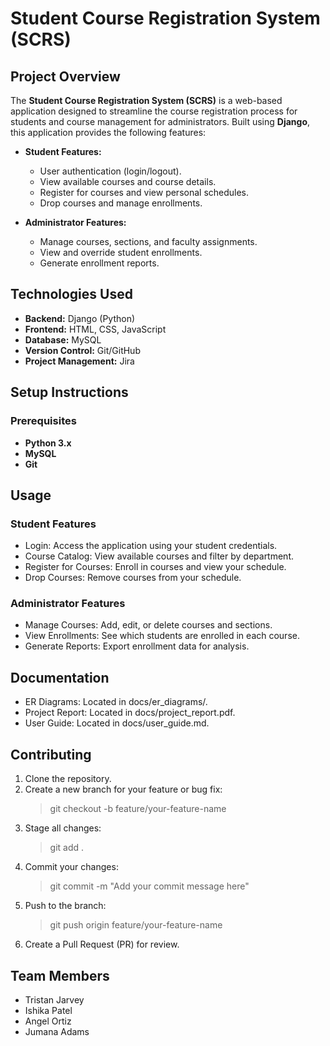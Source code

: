 # Student Course Registration System (SCRS)

## Project Overview

The **Student Course Registration System (SCRS)** is a web-based application designed to streamline the course registration process for students and course management for administrators. Built using **Django**, this application provides the following features:

- **Student Features:**

  - User authentication (login/logout).
  - View available courses and course details.
  - Register for courses and view personal schedules.
  - Drop courses and manage enrollments.

- **Administrator Features:**

  - Manage courses, sections, and faculty assignments.
  - View and override student enrollments.
  - Generate enrollment reports.

## Technologies Used

- **Backend:** Django (Python)
- **Frontend:** HTML, CSS, JavaScript
- **Database:** MySQL
- **Version Control:** Git/GitHub
- **Project Management:** Jira

## Setup Instructions

### Prerequisites

- **Python 3.x**
- **MySQL**
- **Git**

## Usage

### Student Features

- Login: Access the application using your student credentials.
- Course Catalog: View available courses and filter by department.
- Register for Courses: Enroll in courses and view your schedule.
- Drop Courses: Remove courses from your schedule.

### Administrator Features

- Manage Courses: Add, edit, or delete courses and sections.
- View Enrollments: See which students are enrolled in each course.
- Generate Reports: Export enrollment data for analysis.

## Documentation

- ER Diagrams: Located in docs/er_diagrams/.
- Project Report: Located in docs/project_report.pdf.
- User Guide: Located in docs/user_guide.md.

## Contributing

1. Clone the repository.
2. Create a new branch for your feature or bug fix:
   > git checkout -b feature/your-feature-name
3. Stage all changes:
   > git add .
4. Commit your changes:
   > git commit -m "Add your commit message here"
5. Push to the branch:
   > git push origin feature/your-feature-name
6. Create a Pull Request (PR) for review.

## Team Members

- Tristan Jarvey
- Ishika Patel
- Angel Ortiz
- Jumana Adams
